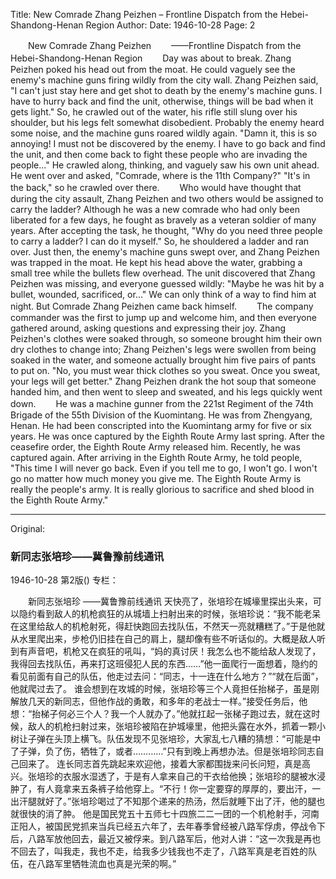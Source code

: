Title: New Comrade Zhang Peizhen – Frontline Dispatch from the Hebei-Shandong-Henan Region
Author:
Date: 1946-10-28
Page: 2

　　New Comrade Zhang Peizhen
　　——Frontline Dispatch from the Hebei-Shandong-Henan Region
　　Day was about to break. Zhang Peizhen poked his head out from the moat. He could vaguely see the enemy's machine guns firing wildly from the city wall. Zhang Peizhen said, "I can't just stay here and get shot to death by the enemy's machine guns. I have to hurry back and find the unit, otherwise, things will be bad when it gets light." So, he crawled out of the water, his rifle still slung over his shoulder, but his legs felt somewhat disobedient. Probably the enemy heard some noise, and the machine guns roared wildly again. "Damn it, this is so annoying! I must not be discovered by the enemy. I have to go back and find the unit, and then come back to fight these people who are invading the people..." He crawled along, thinking, and vaguely saw his own unit ahead. He went over and asked, "Comrade, where is the 11th Company?" "It's in the back," so he crawled over there.
　　Who would have thought that during the city assault, Zhang Peizhen and two others would be assigned to carry the ladder? Although he was a new comrade who had only been liberated for a few days, he fought as bravely as a veteran soldier of many years. After accepting the task, he thought, "Why do you need three people to carry a ladder? I can do it myself." So, he shouldered a ladder and ran over. Just then, the enemy's machine guns swept over, and Zhang Peizhen was trapped in the moat. He kept his head above the water, grabbing a small tree while the bullets flew overhead. The unit discovered that Zhang Peizhen was missing, and everyone guessed wildly: "Maybe he was hit by a bullet, wounded, sacrificed, or..." We can only think of a way to find him at night. But Comrade Zhang Peizhen came back himself.
　　The company commander was the first to jump up and welcome him, and then everyone gathered around, asking questions and expressing their joy. Zhang Peizhen's clothes were soaked through, so someone brought him their own dry clothes to change into; Zhang Peizhen's legs were swollen from being soaked in the water, and someone actually brought him five pairs of pants to put on. "No, you must wear thick clothes so you sweat. Once you sweat, your legs will get better." Zhang Peizhen drank the hot soup that someone handed him, and then went to sleep and sweated, and his legs quickly went down.
　　He was a machine gunner from the 221st Regiment of the 74th Brigade of the 55th Division of the Kuomintang. He was from Zhengyang, Henan. He had been conscripted into the Kuomintang army for five or six years. He was once captured by the Eighth Route Army last spring. After the ceasefire order, the Eighth Route Army released him. Recently, he was captured again. After arriving in the Eighth Route Army, he told people, "This time I will never go back. Even if you tell me to go, I won't go. I won't go no matter how much money you give me. The Eighth Route Army is really the people's army. It is really glorious to sacrifice and shed blood in the Eighth Route Army."



<hr /> 

Original: 


### 新同志张培珍——冀鲁豫前线通讯

1946-10-28
第2版()
专栏：

　　新同志张培珍
    ——冀鲁豫前线通讯
    天快亮了，张培珍在城壕里探出头来，可以隐约看到敌人的机枪疯狂的从城墙上扫射出来的时候，张培珍说：“我不能老呆在这里给敌人的机枪射死，得赶快跑回去找队伍，不然天一亮就糟糕了。”于是他就从水里爬出来，步枪仍旧挂在自己的肩上，腿却像有些不听话似的。大概是敌人听到有声音吧，机枪又在疯狂的吼叫，“妈的真讨厌！我怎么也不能给敌人发现了，我得回去找队伍，再来打这班侵犯人民的东西……”他一面爬行一面想着，隐约的看见前面有自己的队伍，他走过去问：“同志，十一连在什么地方？”“就在后面”，他就爬过去了。
    谁会想到在攻城的时候，张培珍等三个人竟担任抬梯子，虽是刚解放几天的新同志，但他作战的勇敢，和多年的老战士一样。”接受任务后，他想：“抬梯子何必三个人？我一个人就办了。”他就扛起一张梯子跑过去，就在这时候，敌人的机枪扫射过来，张培珍被陷在护城壕里，他把头露在水外，抓着一颗小树让子弹在头顶上横飞。队伍发现不见张培珍，大家乱七八糟的猜想：“可能是中了子弹，负了伤，牺牲了，或者…………”只有到晚上再想办法。但是张培珍同志自己回来了。
    连长同志首先跳起来欢迎他，接着大家都围拢来问长问短，真是高兴。张培珍的衣服水湿透了，于是有人拿来自己的干衣给他换；张培珍的腿被水浸肿了，有人竟拿来五条裤子给他穿上。“不行！你一定要穿的厚厚的，要出汗，一出汗腿就好了。”张培珍喝过了不知那个递来的热汤，然后就睡下出了汗，他的腿也就很快的消了肿。
    他是国民党五十五师七十四旅二二一团的一个机枪射手，河南正阳人，被国民党抓来当兵已经五六年了，去年春季曾经被八路军俘虏，停战令下后，八路军放他回去，最近又被俘来。到八路军后，他对人讲：“这一次我是再也不回去了，叫我走，我也不走，给我多少钱我也不走了，八路军真是老百姓的队伍，在八路军里牺牲流血也真是光荣的啊。”
